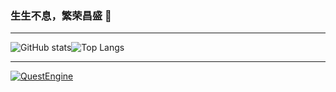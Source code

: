 ### 生生不息，繁荣昌盛 👋

***

![GitHub stats](https://github-readme-stats.vercel.app/api?username=inrhor&show_icons=true&theme=dracula)![Top Langs](https://github-readme-stats.vercel.app/api/top-langs/?username=anuraghazra&layout=compact)

***

[![QuestEngine](https://github-readme-stats.vercel.app/api/pin/?username=inrhor&theme=react&repo=QuestEngine)](https://github.com/inrhor/QuestEngine)
